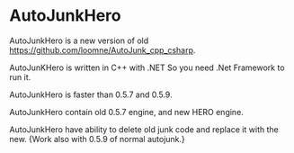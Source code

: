 # AutoJunkHero

AutoJunkHero is a new version of old https://github.com/loomne/AutoJunk_cpp_csharp.

AutoJunKHero is written in C++ with .NET So you need .Net Framework to run it.

AutoJunkHero is faster than 0.5.7 and 0.5.9.

AutoJunkHero contain old 0.5.7 engine, and new HERO engine.

AutoJunkHero have ability to delete old junk code and replace it with the new. {Work also with 0.5.9 of normal autojunk.}
